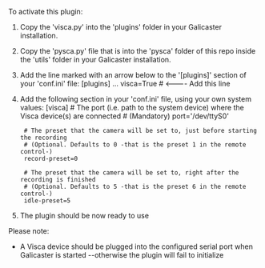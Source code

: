 To activate this plugin:

1. Copy the 'visca.py' into the 'plugins' folder in your Galicaster installation.
2. Copy the 'pysca.py' file that is into the 'pysca' folder of this repo inside the 'utils' folder in your Galicaster installation.
3. Add the line marked with an arrow below to the '[plugins]' section of your 'conf.ini' file:
        [plugins]
        ...
        visca=True  # <---- Add this line

4. Add the following section in your 'conf.ini' file, using your own system values:
        [visca]
        # The port (i.e. path to the system device) where the Visca device(s) are connected
        # (Mandatory)
        port='/dev/ttyS0'
        
        # The preset that the camera will be set to, just before starting the recording
        # (Optional. Defaults to 0 -that is the preset 1 in the remote control-)
        record-preset=0
        
        # The preset that the camera will be set to, right after the recording is finished
        # (Optional. Defaults to 5 -that is the preset 6 in the remote control-)
        idle-preset=5

5. The plugin should be now ready to use


Please note:

* A Visca device should be plugged into the configured serial port when Galicaster is started --otherwise the plugin will fail to initialize

